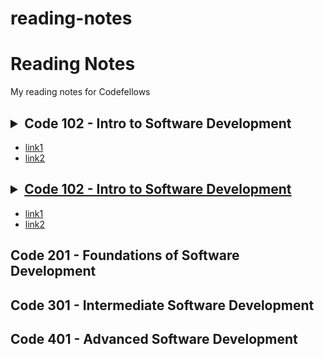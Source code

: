 # reading-notes
# Reading Notes
My reading notes for Codefellows

<!--[Site](https://cfosprof.github.io/reading-notes/)-->

## <details><summary>Code 102 - Intro to Software Development</summary>
* [link1](instagram.com)
* [link2](instagram.com/hobowithanapple)
</details>

## <details><summary>[Code 102 - Intro to Software Development](facebook.com)</summary>
* [link1](instagram.com)
* [link2](instagram.com/hobowithanapple)
</details>

## Code 201 - Foundations of Software Development

## Code 301 - Intermediate Software Development

## Code 401 - Advanced Software Development